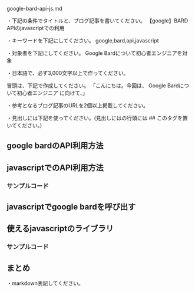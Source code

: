 google-bard-api-js.md

・下記の条件でタイトルと、ブログ記事を書いてください。
【google】BARD APIのjavascriptでの利用

・キーワードを下記にしてください。
google,bard,api,javascript

・対象者を下記にしてください。
  Google Bardについて初心者エンジニアを対象


・日本語で、必ず3,000文字以上で作ってください。

冒頭は、下記で作成してください。
「こんにちは。今回は、
Google Bardについて初心者エンジニア
に向けて、」

・参考となるブログ記事のURLを2個以上掲載してください。

・見出しには下記を使ってください。(見出しにはの行頭には ## このタグを置いてください。)
## google bardのAPI利用方法
## javascriptでのAPI利用方法
### サンプルコード
## javascriptでgoogle bardを呼び出す
## 使えるjavascriptのライブラリ
### サンプルコード
## まとめ

・markdown表記してください。

